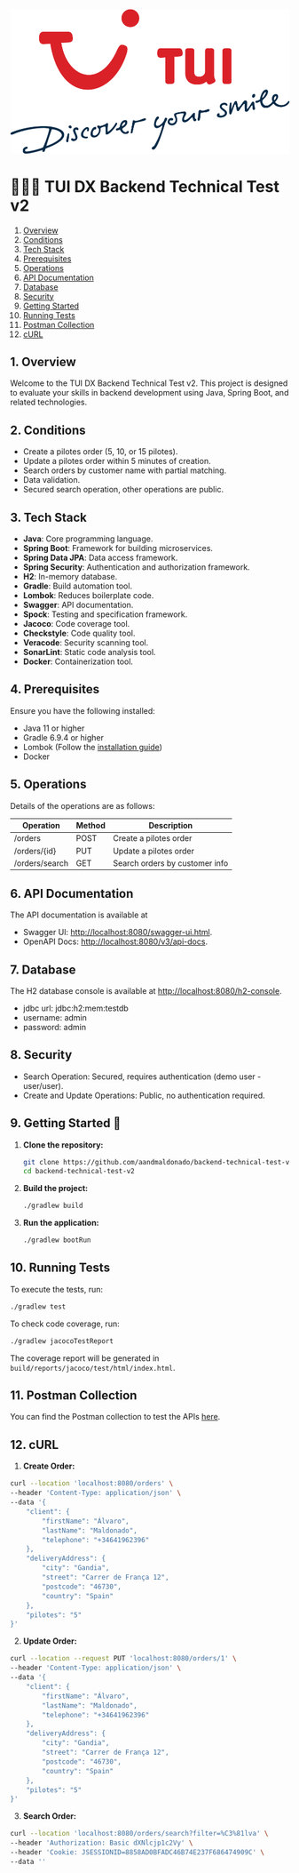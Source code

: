 ![Overview Image](/pngegg.png)
# 👨🏻‍💻 TUI DX Backend Technical Test v2

1. [Overview](#1-overview)
2. [Conditions](#2-conditions)
3. [Tech Stack](#3-tech-stack)
4. [Prerequisites](#4-prerequisites)
5. [Operations](#5-operations)
6. [API Documentation](#6-api-documentation)
7. [Database](#7-database)
8. [Security](#8-security)
9. [Getting Started](#9-getting-started)
10. [Running Tests](#10-running-tests)
11. [Postman Collection](#11-postman-collection)
12. [cURL](#12-curl)

## 1. Overview

Welcome to the TUI DX Backend Technical Test v2. This project is designed to evaluate your skills in backend development using Java, Spring Boot, and related technologies.

## 2. Conditions

- Create a pilotes order (5, 10, or 15 pilotes).
- Update a pilotes order within 5 minutes of creation.
- Search orders by customer name with partial matching.
- Data validation.
- Secured search operation, other operations are public.

## 3. Tech Stack

- **Java**: Core programming language.
- **Spring Boot**: Framework for building microservices.
- **Spring Data JPA**: Data access framework.
- **Spring Security**: Authentication and authorization framework.
- **H2**: In-memory database.
- **Gradle**: Build automation tool.
- **Lombok**: Reduces boilerplate code.
- **Swagger**: API documentation.
- **Spock**: Testing and specification framework.
- **Jacoco**: Code coverage tool.
- **Checkstyle**: Code quality tool.
- **Veracode**: Security scanning tool.
- **SonarLint**: Static code analysis tool.
- **Docker**: Containerization tool.

## 4. Prerequisites

Ensure you have the following installed:

- Java 11 or higher
- Gradle 6.9.4 or higher
- Lombok (Follow the [installation guide](https://www.baeldung.com/lombok-ide))
- Docker 

## 5. Operations

Details of the operations are as follows:

| Operation      | Method | Description                   |
|----------------|--------|-------------------------------| 
| /orders        | POST   | Create a pilotes order        |
| /orders/{id}   | PUT    | Update a pilotes order        |
| /orders/search | GET    | Search orders by customer info |

## 6. API Documentation

The API documentation is available at
- Swagger UI: [http://localhost:8080/swagger-ui.html](http://localhost:8080/swagger-ui.html).
- OpenAPI Docs: [http://localhost:8080/v3/api-docs](http://localhost:8080/v3/api-docs).

## 7. Database

The H2 database console is available at [http://localhost:8080/h2-console](http://localhost:8080/h2-console).
- jdbc url: jdbc:h2:mem:testdb
- username: admin
- password: admin

## 8. Security

- Search Operation: Secured, requires authentication (demo user - user/user).
- Create and Update Operations: Public, no authentication required.

## 9. Getting Started 🚀

1. **Clone the repository:**
    ```sh
    git clone https://github.com/aandmaldonado/backend-technical-test-v2.git
    cd backend-technical-test-v2
    ```

2. **Build the project:**
    ```sh
    ./gradlew build
    ```

3. **Run the application:**
    ```sh
    ./gradlew bootRun
    ```

## 10. Running Tests

To execute the tests, run:
```sh
./gradlew test
```
To check code coverage, run:
```sh
./gradlew jacocoTestReport
```
The coverage report will be generated in `build/reports/jacoco/test/html/index.html`.

## 11. Postman Collection

You can find the Postman collection to test the APIs [here](backend-technical-test-v2.postman_collection.json).

## 12. cURL

1. **Create Order:**
```sh
curl --location 'localhost:8080/orders' \
--header 'Content-Type: application/json' \
--data '{
    "client": {
        "firstName": "Álvaro",
        "lastName": "Maldonado",
        "telephone": "+34641962396"
    },
    "deliveryAddress": {
        "city": "Gandia",
        "street": "Carrer de França 12",
        "postcode": "46730",
        "country": "Spain"
    },
    "pilotes": "5"
}'
```
2. **Update Order:**
```sh
curl --location --request PUT 'localhost:8080/orders/1' \
--header 'Content-Type: application/json' \
--data '{
    "client": {
        "firstName": "Álvaro",
        "lastName": "Maldonado",
        "telephone": "+34641962396"
    },
    "deliveryAddress": {
        "city": "Gandia",
        "street": "Carrer de França 12",
        "postcode": "46730",
        "country": "Spain"
    },
    "pilotes": "5"
}'
```
3. **Search Order:**
```sh
curl --location 'localhost:8080/orders/search?filter=%C3%81lva' \
--header 'Authorization: Basic dXNlcjp1c2Vy' \
--header 'Cookie: JSESSIONID=8858AD0BFADC46B74E237F686474909C' \
--data ''
```